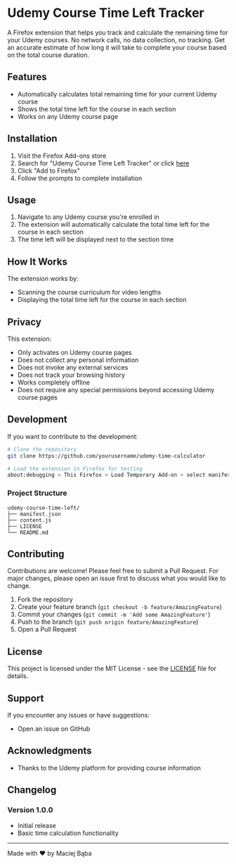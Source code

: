 # Udemy Course Time Left Tracker

A Firefox extension that helps you track and calculate the remaining time for your Udemy courses. No network calls, no data collection, no tracking. Get an accurate estimate of how long it will take to complete your course based on the total course duration.

## Features

- Automatically calculates total remaining time for your current Udemy course
- Shows the total time left for the course in each section
- Works on any Udemy course page

## Installation

1. Visit the Firefox Add-ons store
2. Search for "Udemy Course Time Left Tracker" or click [here](#)
3. Click "Add to Firefox"
4. Follow the prompts to complete installation

## Usage

1. Navigate to any Udemy course you're enrolled in
2. The extension will automatically calculate the total time left for the course in each section
3. The time left will be displayed next to the section time

## How It Works

The extension works by:
- Scanning the course curriculum for video lengths
- Displaying the total time left for the course in each section

## Privacy

This extension:

- Only activates on Udemy course pages
- Does not collect any personal information
- Does not invoke any external services
- Does not track your browsing history
- Works completely offline
- Does not require any special permissions beyond accessing Udemy course pages

## Development

If you want to contribute to the development:

```bash
# Clone the repository
git clone https://github.com/yourusername/udemy-time-calculator

# Load the extension in Firefox for testing
about:debugging > This Firefox > Load Temporary Add-on > select manifest.json
```

### Project Structure

```
udemy-course-time-left/
├── manifest.json
├── content.js
├── LICENSE
└── README.md
```

## Contributing

Contributions are welcome! Please feel free to submit a Pull Request. For major changes, please open an issue first to discuss what you would like to change.

1. Fork the repository
2. Create your feature branch (`git checkout -b feature/AmazingFeature`)
3. Commit your changes (`git commit -m 'Add some AmazingFeature'`)
4. Push to the branch (`git push origin feature/AmazingFeature`)
5. Open a Pull Request

## License

This project is licensed under the MIT License - see the [LICENSE](LICENSE) file for details.

## Support

If you encounter any issues or have suggestions:
- Open an issue on GitHub

## Acknowledgments

- Thanks to the Udemy platform for providing course information

## Changelog

### Version 1.0.0
- Initial release
- Basic time calculation functionality

---

Made with ♥ by Maciej Bąba
